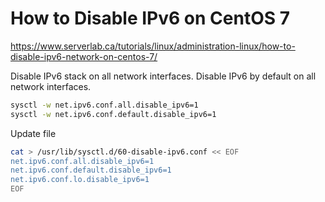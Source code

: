 # How to Disable IPv6 on CentOS 7

https://www.serverlab.ca/tutorials/linux/administration-linux/how-to-disable-ipv6-network-on-centos-7/

Disable IPv6 stack on all network interfaces.
Disable IPv6 by default on all network interfaces.

```bash
sysctl -w net.ipv6.conf.all.disable_ipv6=1
sysctl -w net.ipv6.conf.default.disable_ipv6=1
```

Update file

```bash
cat > /usr/lib/sysctl.d/60-disable-ipv6.conf << EOF
net.ipv6.conf.all.disable_ipv6=1
net.ipv6.conf.default.disable_ipv6=1
net.ipv6.conf.lo.disable_ipv6=1
EOF
```
